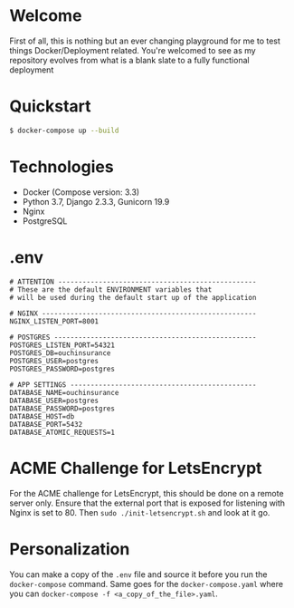 Welcome
===

First of all, this is nothing but an ever changing playground for me to test things Docker/Deployment related. You're welcomed to see as my repository evolves from what is a blank slate to a fully functional deployment


Quickstart
===
```bash
$ docker-compose up --build
```

Technologies
===
* Docker (Compose version: 3.3)
* Python 3.7, Django 2.3.3, Gunicorn 19.9
* Nginx
* PostgreSQL

.env
===
```
# ATTENTION -------------------------------------------------
# These are the default ENVIRONMENT variables that
# will be used during the default start up of the application

# NGINX -----------------------------------------------------
NGINX_LISTEN_PORT=8001

# POSTGRES --------------------------------------------------
POSTGRES_LISTEN_PORT=54321
POSTGRES_DB=ouchinsurance
POSTGRES_USER=postgres
POSTGRES_PASSWORD=postgres

# APP SETTINGS ----------------------------------------------
DATABASE_NAME=ouchinsurance
DATABASE_USER=postgres
DATABASE_PASSWORD=postgres
DATABASE_HOST=db
DATABASE_PORT=5432
DATABASE_ATOMIC_REQUESTS=1
```


ACME Challenge for LetsEncrypt
=====
For the ACME challenge for LetsEncrypt, this should be done on a remote server only. Ensure that the external port that is exposed for listening with Nginx is set to 80. Then `sudo ./init-letsencrypt.sh` and look at it go.


Personalization
=====
You can make a copy of the `.env` file and source it before you run the `docker-compose` command. Same goes for the `docker-compose.yaml` where you can `docker-compose -f <a_copy_of_the_file>.yaml`.
